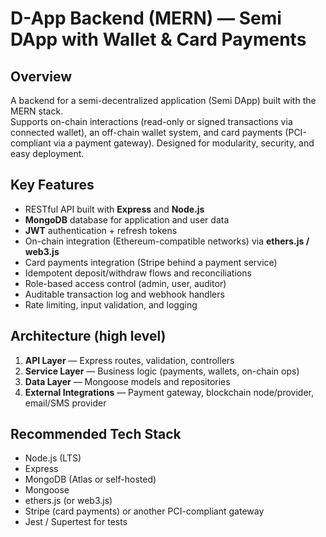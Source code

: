 # D-App Backend (MERN) — Semi DApp with Wallet & Card Payments

## Overview

A backend for a semi-decentralized application (Semi DApp) built with the MERN stack.  
Supports on-chain interactions (read-only or signed transactions via connected wallet), an off-chain wallet system, and card payments (PCI-compliant via a payment gateway). Designed for modularity, security, and easy deployment.

## Key Features

- RESTful API built with **Express** and **Node.js**
- **MongoDB** database for application and user data
- **JWT** authentication + refresh tokens
- On-chain integration (Ethereum-compatible networks) via **ethers.js / web3.js**
- Card payments integration (Stripe behind a payment service)
- Idempotent deposit/withdraw flows and reconciliations
- Role-based access control (admin, user, auditor)
- Auditable transaction log and webhook handlers
- Rate limiting, input validation, and logging

## Architecture (high level)

1. **API Layer** — Express routes, validation, controllers
2. **Service Layer** — Business logic (payments, wallets, on-chain ops)
3. **Data Layer** — Mongoose models and repositories
4. **External Integrations** — Payment gateway, blockchain node/provider, email/SMS provider

## Recommended Tech Stack

- Node.js (LTS)
- Express
- MongoDB (Atlas or self-hosted)
- Mongoose
- ethers.js (or web3.js)
- Stripe (card payments) or another PCI-compliant gateway
- Jest / Supertest for tests
